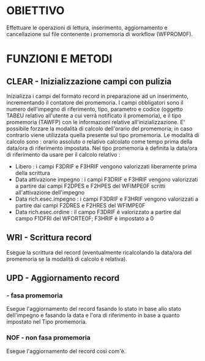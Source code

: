# OBIETTIVO
 Effettuare le operazioni di lettura, inserimento, aggiornamento e cancellazione sul file contenente
 i promemoria di workflow (WFPROM0F).

# FUNZIONI E METODI

## CLEAR - Inizializzazione campi con pulizia
Inizializza i campi del formato record in preparazione ad un inserimento, incrementando il contatore
dei promemoria.
I campi obbligatori sono il numero dell'impegno di riferimento, tipo, parametro e codice (oggetto
TAB£U relativo all'utente a cui verrà notificato il promemoria), e il tipo promemoria (TAWFP) con le
informazioni relative all'inizializzazione.
E' possibile forzare la modalità di calcolo dell'orario del promemoria; in caso contrario viene
utilizzata quella presente sul tipo promemoria.
Le modalità di calcolo sono :  orario assoluto o relativo calcolato come tempo prima della data/ora
di riferimento impostata.
Nel tipo promemoria è definita la data/ora di riferimento da usare per il calcolo relativo : 
- Libero :  i campi F3DRIF e F3HRIF vengono valorizzati liberamente prima della scrittura
- Data attivazione impegno :  i campi F3DRIF e F3HRIF vengono valorizzati a partire dai campi
F2DPES e F2HPES del WFIMPE0F scritti all'attivazione dell'impegno
- Data rich.esec.impegno :   i campi F3DRIF e F3HRIF vengono valorizzati a partire dai campi
F2DRES e F2HRES del WFIMPE0F
- Data rich.esec.ordine :  il campo F3DRIF è valorizzato a partire dal campo F1DFRI del WFORTE0F;
F3HRIF è impostato a 0

## WRI - Scrittura record
Esegue la scrittura del record (eventualmente ricalcolando la data/ora del promemoria se la modalità
di calcolo è relativa).

## UPD - Aggiornamento record
###  - fasa promemoria
Esegue l'aggiornamento del record fasando lo stato in base allo stato dell'impegno e fasando la data
e l'ora di riferimento in base a quanto impostato nel Tipo promemoria.
### NOF - non fasa promemoria
Esegue l'aggiornamento del record così com'è.
